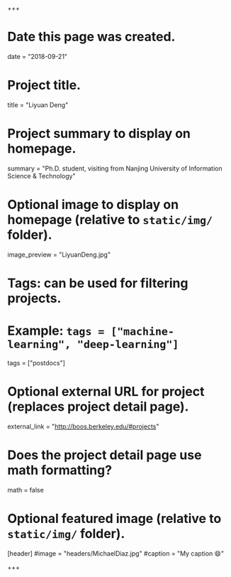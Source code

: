 +++
# Date this page was created.
date = "2018-09-21"

# Project title.
title = "Liyuan Deng"

# Project summary to display on homepage.
summary = "Ph.D. student, visiting from Nanjing University of Information Science & Technology"

# Optional image to display on homepage (relative to `static/img/` folder).
image_preview = "LiyuanDeng.jpg"

# Tags: can be used for filtering projects.
# Example: `tags = ["machine-learning", "deep-learning"]`
tags = ["postdocs"]

# Optional external URL for project (replaces project detail page).
external_link = "http://boos.berkeley.edu/#projects"

# Does the project detail page use math formatting?
math = false

# Optional featured image (relative to `static/img/` folder).
[header]
#image = "headers/MichaelDiaz.jpg"
#caption = "My caption :smile:"

+++


